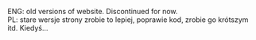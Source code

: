ENG:
old versions of website. Discontinued for now. <br>
PL:
stare wersje strony
zrobie to lepiej, poprawie kod, zrobie go krótszym itd. Kiedyś...
